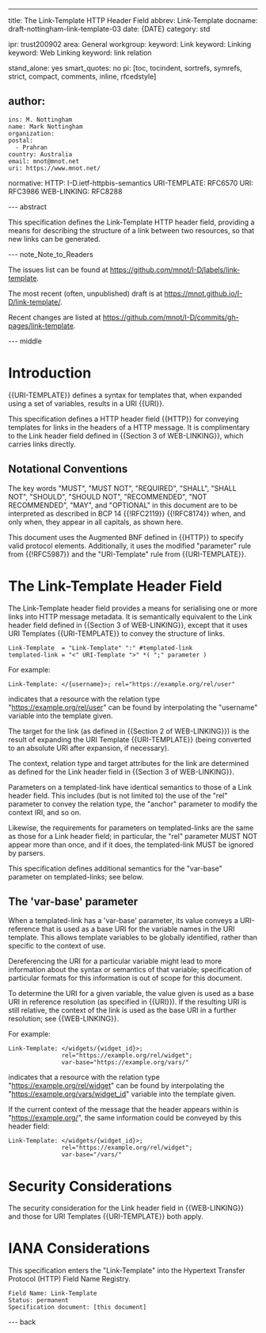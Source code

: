 ---
title: The Link-Template HTTP Header Field
abbrev: Link-Template
docname: draft-nottingham-link-template-03
date: {DATE}
category: std

ipr: trust200902
area: General
workgroup:
keyword: Link
keyword: Linking
keyword: Web Linking
keyword: link relation

stand_alone: yes
smart_quotes: no
pi: [toc, tocindent, sortrefs, symrefs, strict, compact, comments, inline, rfcedstyle]

author:
 -
    ins: M. Nottingham
    name: Mark Nottingham
    organization:
    postal:
      - Prahran
    country: Australia
    email: mnot@mnot.net
    uri: https://www.mnot.net/

normative:
  HTTP: I-D.ietf-httpbis-semantics
  URI-TEMPLATE: RFC6570
  URI: RFC3986
  WEB-LINKING: RFC8288


--- abstract

This specification defines the Link-Template HTTP header field, providing a means for describing the structure of a link between two resources, so that new links can be generated.


--- note_Note_to_Readers

The issues list can be found at <https://github.com/mnot/I-D/labels/link-template>.

The most recent (often, unpublished) draft is at <https://mnot.github.io/I-D/link-template/>.

Recent changes are listed at <https://github.com/mnot/I-D/commits/gh-pages/link-template>.


--- middle

# Introduction

{{URI-TEMPLATE}} defines a syntax for templates that, when expanded using a set of variables, results in a URI {{URI}}.

This specification defines a HTTP header field {{HTTP}} for conveying templates for links in the headers of a HTTP message. It is complimentary to the Link header field defined in {{Section 3 of WEB-LINKING}}, which carries links directly.

## Notational Conventions

The key words "MUST", "MUST NOT", "REQUIRED", "SHALL", "SHALL NOT", "SHOULD", "SHOULD NOT", "RECOMMENDED", "NOT RECOMMENDED", "MAY", and "OPTIONAL" in this document are to be interpreted as described in BCP 14 {{!RFC2119}} {{!RFC8174}} when, and only when, they appear in all capitals, as shown here.


This document uses the Augmented BNF defined in {{HTTP}} to specify valid protocol elements. Additionally, it uses the modified "parameter" rule from {{!RFC5987}} and the "URI-Template" rule from {{URI-TEMPLATE}}.


# The Link-Template Header Field

The Link-Template header field provides a means for serialising one or more links into HTTP message metadata. It is semantically equivalent to the Link header field defined in {{Section 3 of WEB-LINKING}}, except that it uses URI Templates {{URI-TEMPLATE}} to convey the structure of links.

~~~ abnf
Link-Template  = "Link-Template" ":" #templated-link
templated-link = "<" URI-Template ">" *( ";" parameter )
~~~

For example:

~~~ http-message
Link-Template: </{username}>; rel="https://example.org/rel/user"
~~~

indicates that a resource with the relation type "https://example.org/rel/user" can be found by interpolating the "username" variable into the template given.

The target for the link (as defined in {{Section 2 of WEB-LINKING}}) is the result of expanding the URI Template {{URI-TEMPLATE}} (being converted to an absolute URI after expansion, if necessary).

The context, relation type and target attributes for the link are determined as defined for the Link header field in {{Section 3 of WEB-LINKING}}.

Parameters on a templated-link have identical semantics to those of a Link header field. This includes (but is not limited to) the use of the "rel" parameter to convey the relation type, the "anchor" parameter to modify the context IRI, and so on.

Likewise, the requirements for parameters on templated-links are the same as those for a Link header field; in particular, the "rel" parameter MUST NOT appear more than once, and if it does, the templated-link MUST be ignored by parsers.

This specification defines additional semantics for the "var-base" parameter on templated-links; see below.


## The 'var-base' parameter

When a templated-link has a 'var-base' parameter, its value conveys a URI-reference that is used as a base URI for the variable names in the URI template. This allows template variables to be globally identified, rather than specific to the context of use.

Dereferencing the URI for a particular variable might lead to more information about the syntax or semantics of that variable; specification of particular formats for this information is out of scope for this document.

To determine the URI for a given variable, the value given is used as a base URI in reference resolution (as specified in {{URI}}). If the resulting URI is still relative, the context of the link is used as the base URI in a further resolution; see {{WEB-LINKING}}.

For example:

~~~ http-message
Link-Template: </widgets/{widget_id}>;
               rel="https://example.org/rel/widget";
               var-base="https://example.org/vars/"
~~~

indicates that a resource with the relation type "https://example.org/rel/widget" can be found by interpolating the "https://example.org/vars/widget_id" variable into the template given.

If the current context of the message that the header appears within is "https://example.org/", the same information could be conveyed by this header field:

~~~ http-message
Link-Template: </widgets/{widget_id}>;
               rel="https://example.org/rel/widget";
               var-base="/vars/"
~~~


# Security Considerations

The security consideration for the Link header field in {{WEB-LINKING}} and those for URI Templates {{URI-TEMPLATE}} both apply.

# IANA Considerations

This specification enters the "Link-Template" into the Hypertext Transfer Protocol (HTTP) Field Name Registry.

    Field Name: Link-Template
    Status: permanent
    Specification document: [this document]


--- back
